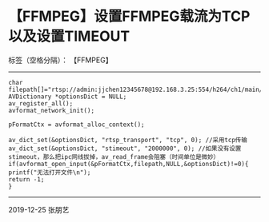 ﻿# 【FFMPEG】设置FFMPEG载流为TCP以及设置TIMEOUT

标签（空格分隔）： 【FFMPEG】

---

    char filepath[]="rtsp://admin:jjchen12345678@192.168.3.25:554/h264/ch1/main/av_stream";
    AVDictionary *optionsDict = NULL;
    av_register_all();
    avformat_network_init();
    
    pFormatCtx = avformat_alloc_context();
    
    av_dict_set(&optionsDict, "rtsp_transport", "tcp", 0); //采用tcp传输
    av_dict_set(&optionsDict, "stimeout", "2000000", 0); //如果没有设置 stimeout，那么把ipc网线拔掉，av_read_frame会阻塞（时间单位是微妙）
    if(avformat_open_input(&pFormatCtx,filepath,NULL,&optionsDict)!=0){
    printf("无法打开文件\n");
    return -1;
    }

--------
2019-12-25 张朋艺